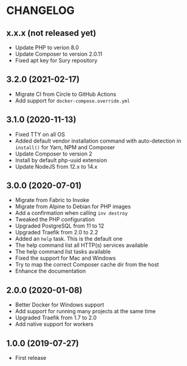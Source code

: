 # CHANGELOG

## x.x.x (not released yet)

* Update PHP to verion 8.0
* Update Composer to version 2.0.11
* Fixed apt key for Sury repository

## 3.2.0 (2021-02-17)

* Migrate CI from Circle to GitHub Actions
* Add support for `docker-compose.override.yml`

## 3.1.0 (2020-11-13)

 * Fixed TTY on all OS
 * Added default vendor installation command with auto-detection in `install()` for Yarn, NPM and Composer
 * Update Composer to version 2
 * Install by default php-uuid extension
 * Update NodeJS from 12.x to 14.x

## 3.0.0 (2020-07-01)

 * Migrate from Fabric to Invoke
 * Migrate from Alpine to Debian for PHP images
 * Add a confirmation when calling `inv destroy`
 * Tweaked the PHP configuration
 * Upgraded PostgreSQL from 11 to 12
 * Upgraded Traefik from 2.0 to 2.2
 * Added an `help` task. This is the default one
 * The help command list all HTTP(s) services available
 * The help command list tasks available
 * Fixed the support for Mac and Windows
 * Try to map the correct Composer cache dir from the host
 * Enhance the documentation

## 2.0.0 (2020-01-08)

* Better Docker for Windows support
* Add support for running many projects at the same time
* Upgraded Traefik from 1.7 to 2.0
* Add native support for workers

## 1.0.0 (2019-07-27)

* First release
